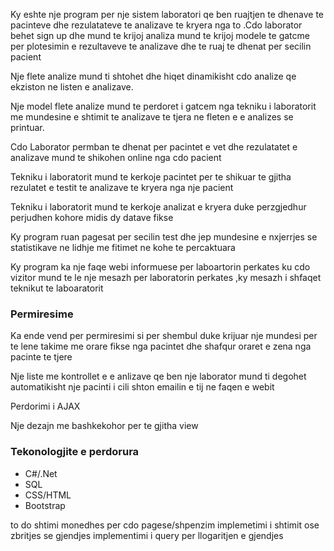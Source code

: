 Ky eshte nje program per nje sistem laboratori qe ben ruajtjen te dhenave te pacinteve dhe rezulatateve te analizave te kryera nga to .Cdo laborator behet sign up dhe mund te krijoj analiza mund te krijoj modele te gatcme per plotesimin e rezultaveve te analizave dhe te ruaj te dhenat per secilin pacient 

Nje flete analize mund ti shtohet dhe hiqet dinamikisht cdo analize qe ekziston ne listen e analizave.

Nje model flete analize mund te perdoret i gatcem nga tekniku i laboratorit me mundesine e shtimit te analizave te tjera ne fleten e e analizes se printuar.

Cdo Laborator permban te dhenat per pacintet e vet dhe rezulatatet e analizave mund te shikohen online nga cdo pacient

Tekniku i laboratorit mund te kerkoje pacintet per te shikuar te gjitha rezulatet e testit te analizave te kryera nga nje pacient

Tekniku i laboratorit mund te kerkoje analizat e kryera duke perzgjedhur perjudhen kohore midis dy datave fikse

Ky program ruan pagesat per secilin test dhe jep mundesine e nxjerrjes se statistikave ne lidhje me fitimet ne kohe te percaktuara

Ky program ka nje faqe webi informuese per laboartorin perkates ku cdo vizitor mund te le nje mesazh per laboratorin perkates ,ky mesazh i shfaqet teknikut te laboaratorit

### Permiresime

Ka ende vend per permiresimi si per shembul duke  krijuar nje mundesi per te lene takime me orare fikse nga pacintet dhe shafqur oraret e zena nga pacinte te tjere

Nje liste me kontrollet e e anlizave qe ben nje laborator mund ti degohet automatikisht nje pacinti i cili shton emailin e tij ne faqen e webit

Perdorimi i AJAX

Nje dezajn me bashkekohor per te gjitha view

### Tekonologjite e perdorura

- C#/.Net
- SQL
- CSS/HTML
- Bootstrap



to do
shtimi monedhes per cdo pagese/shpenzim
implemetimi i shtimit ose zbritjes se gjendjes
implementimi i query per llogaritjen e gjendjes
